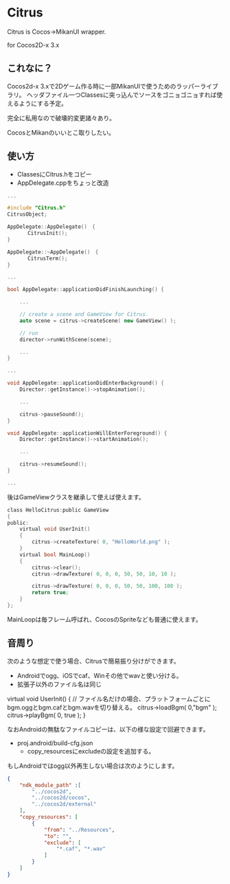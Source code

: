# Citrus

Citrus is Cocos->MikanUI wrapper.

for Cocos2D-x 3.x

## これなに？

Cocos2d-x 3.xで2Dゲーム作る時に一部MikanUIで使うためのラッパーライブラリ。
ヘッダファイル一つClassesに突っ込んでソースをゴニョゴニョすれば使えるようにする予定。

完全に私用なので破壊的変更諸々あり。

CocosとMikanのいいとこ取りしたい。

## 使い方

* ClassesにCitrus.hをコピー
* AppDelegate.cppをちょっと改造

```c:AppDelegate.cpp
...

#include "Citrus.h"
CitrusObject;

AppDelegate::AppDelegate()　{
　　　　CitrusInit();
}

AppDelegate::~AppDelegate()　{
　　　　CitrusTerm();
}

...

bool AppDelegate::applicationDidFinishLaunching() {

    ...

    // create a scene and GameView for Citrus.
	auto scene = citrus->createScene( new GameView() );

    // run
    director->runWithScene(scene);

    ...
}

... 

void AppDelegate::applicationDidEnterBackground() {
    Director::getInstance()->stopAnimation();

    ...

	citrus->pauseSound();
}

void AppDelegate::applicationWillEnterForeground() {
    Director::getInstance()->startAnimation();

    ...

	citrus->resumeSound();
}

...
````

後はGameViewクラスを継承して使えば使えます。

````c:sample.h
class HelloCitrus:public GameView
{
public:
	virtual void UserInit()
	{
		citrus->createTexture( 0, "HelloWorld.png" );
	}
	virtual bool MainLoop()
	{
		citrus->clear();
		citrus->drawTexture( 0, 0, 0, 50, 50, 10, 10 );

		citrus->drawTexture( 0, 0, 0, 50, 50, 100, 100 );
		return true;
	}
};
````

MainLoopは毎フレーム呼ばれ、CocosのSpriteなども普通に使えます。

## 音周り

次のような想定で使う場合、Citrusで簡易振り分けができます。

* Androidでogg、iOSでcaf、Winその他でwavと使い分ける。
* 拡張子以外のファイル名は同じ

virtual void UserInit()
{
	// ファイル名だけの場合、プラットフォームごとにbgm.oggとbgm.cafとbgm.wavを切り替える。
	citrus->loadBgm( 0,"bgm" );
	citrus->playBgm( 0, true );
}

なおAndroidの無駄なファイルコピーは、以下の様な設定で回避できます。

* proj.android/build-cfg.json
    * copy_resourcesにexcludeの設定を追加する。

もしAndroidではogg以外再生しない場合は次のようにします。

````json:proj.android/build-cfg.json
{
    "ndk_module_path" :[
        "../cocos2d",
        "../cocos2d/cocos",
        "../cocos2d/external"
    ],
    "copy_resources": [
        {
            "from": "../Resources",
            "to": "",
            "exclude": [
                "*.caf", "*.wav"
            ]
        }
    ]
}
````
